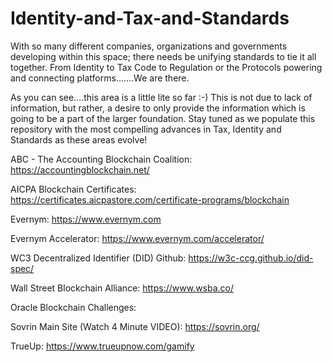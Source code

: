 # Identity-and-Tax-and-Standards
With so many different companies, organizations and governments developing within this space; there needs be unifying standards to tie it all together.  From Identity to Tax Code to Regulation or the Protocols powering and connecting platforms.......We are there.

As you can see....this area is a little lite so far :-)  This is not due to lack of information, but rather, a desire to only provide the information which is going to be a part of the larger foundation.  Stay tuned as we populate this repository with the most compelling advances in Tax, Identity and Standards as these areas evolve!


ABC - The Accounting Blockchain Coalition:  https://accountingblockchain.net/

AICPA Blockchain Certificates:  https://certificates.aicpastore.com/certificate-programs/blockchain

Evernym:  https://www.evernym.com

Evernym Accelerator:  https://www.evernym.com/accelerator/

WC3 Decentralized Identifier (DID) Github:  https://w3c-ccg.github.io/did-spec/

Wall Street Blockchain Alliance:  https://www.wsba.co/

Oracle Blockchain Challenges:  

Sovrin Main Site (Watch 4 Minute VIDEO):  https://sovrin.org/

TrueUp:  https://www.trueupnow.com/gamify

